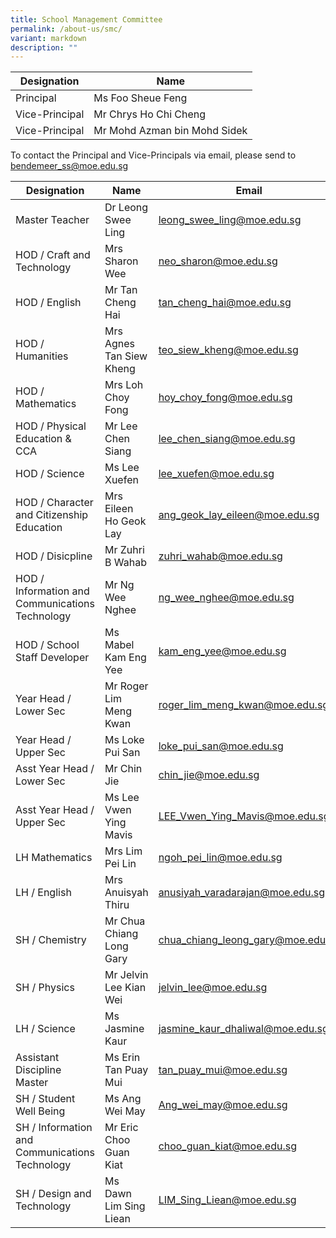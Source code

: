 ```yaml
---
title: School Management Committee
permalink: /about-us/smc/
variant: markdown
description: ""
---
```

|  Designation | Name| 
| -------- | -------- |
| Principal | Ms Foo Sheue Feng |
|Vice-Principal |Mr Chrys Ho Chi Cheng|
|Vice-Principal | Mr Mohd Azman bin Mohd Sidek   |

To contact the Principal and Vice-Principals via email, please send to bendemeer_ss@moe.edu.sg

|  Designation | Name| Email  |
| - | -| - |
| Master Teacher | Dr Leong Swee Ling | leong_swee_ling@moe.edu.sg |
| HOD / Craft and Technology  | Mrs Sharon Wee | neo_sharon@moe.edu.sg |
| HOD / English |Mr Tan Cheng Hai  | tan_cheng_hai@moe.edu.sg | 
| HOD / Humanities | Mrs Agnes Tan Siew Kheng | teo_siew_kheng@moe.edu.sg |
| HOD / Mathematics | Mrs Loh Choy Fong | hoy_choy_fong@moe.edu.sg |
| HOD / Physical Education & CCA| Mr Lee Chen Siang | lee_chen_siang@moe.edu.sg |
| HOD / Science  | Ms Lee Xuefen  | lee_xuefen@moe.edu.sg |
| HOD / Character and Citizenship Education | Mrs Eileen Ho Geok Lay | ang_geok_lay_eileen@moe.edu.sg |
| HOD / Disicpline | Mr Zuhri B Wahab |zuhri_wahab@moe.edu.sg |
| HOD / Information and Communications Technology | Mr Ng Wee Nghee | ng_wee_nghee@moe.edu.sg |
| HOD / School Staff Developer | Ms Mabel Kam Eng Yee | kam_eng_yee@moe.edu.sg |
| Year Head / Lower Sec  | Mr Roger Lim Meng Kwan | roger_lim_meng_kwan@moe.edu.sg |
| Year Head / Upper Sec | Ms Loke Pui San | loke_pui_san@moe.edu.sg |
| Asst Year Head / Lower Sec  | Mr Chin Jie | chin_jie@moe.edu.sg |
| Asst Year Head / Upper Sec | Ms Lee Vwen Ying Mavis | LEE_Vwen_Ying_Mavis@moe.edu.sg |
| LH Mathematics | Mrs Lim Pei Lin | ngoh_pei_lin@moe.edu.sg |
| LH / English  | Mrs Anuisyah Thiru | anusiyah_varadarajan@moe.edu.sg |
| SH / Chemistry | Mr Chua Chiang Long Gary | chua_chiang_leong_gary@moe.edu.sg |
| SH / Physics | Mr Jelvin Lee Kian Wei | jelvin_lee@moe.edu.sg |
| LH / Science | Ms Jasmine Kaur | jasmine_kaur_dhaliwal@moe.edu.sg |
| Assistant Discipline Master | Ms Erin Tan Puay Mui | tan_puay_mui@moe.edu.sg |
| SH / Student Well Being | Ms Ang Wei May | Ang_wei_may@moe.edu.sg |
| SH / Information and Communications Technology | Mr Eric Choo Guan Kiat | choo_guan_kiat@moe.edu.sg |
| SH / Design and Technology | Ms Dawn Lim Sing Liean | LIM_Sing_Liean@moe.edu.sg |